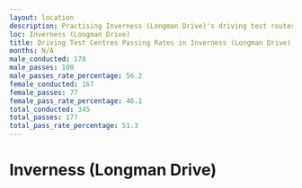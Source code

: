 ```yaml
---
layout: location
description: Practising Inverness (Longman Drive)'s driving test routes will help you become more confident in your gear-changing abilities.
loc: Inverness (Longman Drive)
title: Driving Test Centres Passing Rates in Inverness (Longman Drive)
months: N/A
male_conducted: 178
male_passes: 100
male_passes_rate_percentage: 56.2
female_conducted: 167
female_passes: 77
female_pass_rate_percentage: 46.1
total_conducted: 345
total_passes: 177
total_pass_rate_percentage: 51.3
---
```


# Inverness (Longman Drive)
